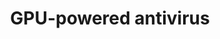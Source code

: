 ---
title: "GPU-powered antivirus"
categories: ["High-Tech"]

link:
    url: "https://www.zdnet.fr/actualites/intel-veut-soulager-les-cpu-des-analyses-antivirales-39867080.htm"
    dead: false

message: "Quieter and more efficient antiviruses on the horizon by using GPU and telemetry analytics."
---